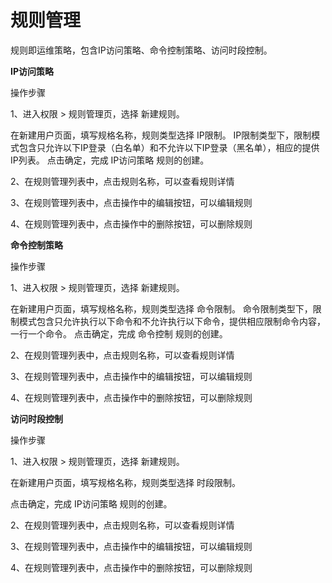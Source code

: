 # 规则管理

规则即运维策略，包含IP访问策略、命令控制策略、访问时段控制。

**IP访问策略**

操作步骤

1、进入权限 > 规则管理页，选择 新建规则。

  在新建用户页面，填写规格名称，规则类型选择 IP限制。
  IP限制类型下，限制模式包含只允许以下IP登录（白名单）和不允许以下IP登录（黑名单），相应的提供IP列表。
  点击确定，完成 IP访问策略 规则的创建。

2、在规则管理列表中，点击规则名称，可以查看规则详情

3、在规则管理列表中，点击操作中的编辑按钮，可以编辑规则
  
4、在规则管理列表中，点击操作中的删除按钮，可以删除规则


**命令控制策略**

操作步骤

1、进入权限 > 规则管理页，选择 新建规则。

  在新建用户页面，填写规格名称，规则类型选择 命令限制。
  命令限制类型下，限制模式包含只允许执行以下命令和不允许执行以下命令，提供相应限制命令内容，一行一个命令。
  点击确定，完成 命令控制 规则的创建。
  
2、在规则管理列表中，点击规则名称，可以查看规则详情

3、在规则管理列表中，点击操作中的编辑按钮，可以编辑规则
  
4、在规则管理列表中，点击操作中的删除按钮，可以删除规则



**访问时段控制**

操作步骤

1、进入权限 > 规则管理页，选择 新建规则。

  在新建用户页面，填写规格名称，规则类型选择 时段限制。 
  
  点击确定，完成 IP访问策略 规则的创建。
  
2、在规则管理列表中，点击规则名称，可以查看规则详情

3、在规则管理列表中，点击操作中的编辑按钮，可以编辑规则
  
4、在规则管理列表中，点击操作中的删除按钮，可以删除规则
